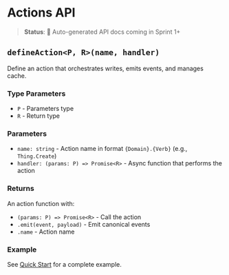 # Actions API

> **Status**: 🚧 Auto-generated API docs coming in Sprint 1+

## `defineAction<P, R>(name, handler)`

Define an action that orchestrates writes, emits events, and manages cache.

### Type Parameters

- `P` - Parameters type
- `R` - Return type

### Parameters

- `name: string` - Action name in format `{Domain}.{Verb}` (e.g., `Thing.Create`)
- `handler: (params: P) => Promise<R>` - Async function that performs the action

### Returns

An action function with:

- `(params: P) => Promise<R>` - Call the action
- `.emit(event, payload)` - Emit canonical events
- `.name` - Action name

### Example

See [Quick Start](/getting-started/quick-start#step-3-write-an-action) for a complete example.
